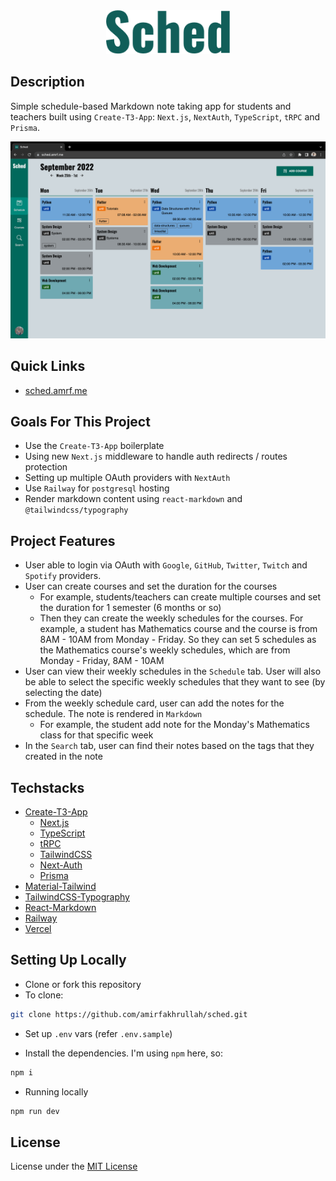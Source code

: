 <div align="center">
  <img src="./public/sched-readme.png" alt="sched-logo-readme" height="70" />
</div>

## Description

Simple schedule-based Markdown note taking app for students and teachers built using `Create-T3-App`: `Next.js`, `NextAuth`, `TypeScript`, `tRPC` and `Prisma`.

![sched](./public/sched-min.png)

## Quick Links

- [sched.amrf.me](https://sched.amrf.me)

## Goals For This Project

- Use the `Create-T3-App` boilerplate
- Using new `Next.js` middleware to handle auth redirects / routes protection
- Setting up multiple OAuth providers with `NextAuth`
- Use `Railway` for `postgresql` hosting
- Render markdown content using `react-markdown` and `@tailwindcss/typography`

## Project Features

- User able to login via OAuth with `Google`, `GitHub`, `Twitter`, `Twitch` and `Spotify` providers.
- User can create courses and set the duration for the courses
  - For example, students/teachers can create multiple courses and set the duration for 1 semester (6 months or so)
  - Then they can create the weekly schedules for the courses. For example, a student has Mathematics course and the course is from 8AM - 10AM from Monday - Friday. So they can set 5 schedules as the Mathematics course's weekly schedules, which are from Monday - Friday, 8AM - 10AM
- User can view their weekly schedules in the `Schedule` tab. User will also be able to select the specific weekly schedules that they want to see (by selecting the date)
- From the weekly schedule card, user can add the notes for the schedule. The note is rendered in `Markdown`
  - For example, the student add note for the Monday's Mathematics class for that specific week
- In the `Search` tab, user can find their notes based on the tags that they created in the note

## Techstacks

- [Create-T3-App](https://create.t3.gg/)
  - [Next.js](https://nextjs.org/)
  - [TypeScript](https://www.typescriptlang.org/)
  - [tRPC](https://trpc.io/)
  - [TailwindCSS](https://tailwindcss.com/)
  - [Next-Auth](https://next-auth.js.org/)
  - [Prisma](https://www.prisma.io/)
- [Material-Tailwind](https://www.material-tailwind.com/)
- [TailwindCSS-Typography](https://tailwindcss.com/docs/typography-plugin)
- [React-Markdown](https://github.com/remarkjs/react-markdown)
- [Railway](https://railway.app/)
- [Vercel](https://vercel.com/)

## Setting Up Locally

- Clone or fork this repository
- To clone:

```bash
git clone https://github.com/amirfakhrullah/sched.git
```

- Set up `.env` vars (refer `.env.sample`)

- Install the dependencies. I'm using `npm` here, so:
```bash
npm i
```

- Running locally
```bash
npm run dev
```

## License

License under the [MIT License](./LICENSE)